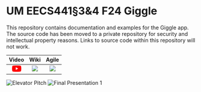# UM EECS441§3&4 F24 Giggle

This repository contains documentation and examples for the Giggle app. The source code has been moved to a private repository for security and intellectual property reasons. Links to source code within this repository will not work.

| Video  |  Wiki |  Agile |
|:-----:|:-----:|:--------:|
|[<img src="assets/youtube_logo.png" width="25">][video]|[<img src="https://eecs441.eecs.umich.edu/img/admin/wiki.png">][wiki]|[<img src="https://eecs441.eecs.umich.edu/img/admin/trello.png">][agile]|

![Elevator Pitch](https://github.com/user-attachments/assets/bf8979bd-b0fa-4cf2-b8ee-1bff42197e7c)
![Final Presentation 1](https://github.com/user-attachments/assets/072dddc6-def8-4ff6-b7b7-b283b7e462ba)

[video]: https://youtu.be/EZs6hCIT0WQ
[wiki]: https://github.com/tharasta3/Giggle-App/wiki
[agile]: https://trello.com/b/7mCjVkF3/giggle-board
